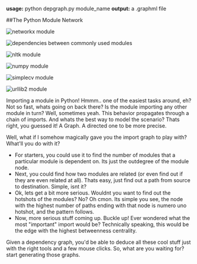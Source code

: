 **usage:** python depgraph.py module_name
**output:** a .graphml file

##The Python Module Network

![networkx module](https://github.com/vijeshm/pythondependencygraph/blob/master/sample/networkx_modules.png?raw=true)

![dependencies between commonly used modules](https://github.com/vijeshm/pythondependencygraph/blob/master/sample/entire_modules.png?raw=true)

![nltk module](https://github.com/vijeshm/pythondependencygraph/blob/master/sample/nltk.png?raw=true)

![numpy module](https://github.com/vijeshm/pythondependencygraph/blob/master/sample/numpy.png?raw=true)

![simplecv module](https://github.com/vijeshm/pythondependencygraph/blob/master/sample/simplecv.png?raw=true)

![urllib2 module](https://github.com/vijeshm/pythondependencygraph/blob/master/sample/urllib2.png?raw=true)

Importing a module in Python! Hmmm.. one of the easiest tasks around, eh? Not so fast, whats going on back there? Is the module importing any other module in turn? Well, sometimes yeah. This behavior propagates through a chain of imports. And whats the best way to model the scenario? Thats right, you guessed it! A Graph. A directed one to be more precise.

Well, what if I somehow magically gave you the import graph to play with? What'll you do with it?
* For starters, you could use it to find the number of modules that a particular module is dependent on. Its just the outdegree of the module node.
* Next, you could find how two modules are related (or even find out if they are even related at all). Thats easy, just find out a path from source to destination. Simple, isnt it? 
* Ok, lets get a bit more serious. Wouldnt you want to find out the hotshots of the modules? No? Oh cmon. Its simple you see, the node with the highest number of paths ending with that node is numero uno hotshot, and the pattern follows. 
* Now, more serious stuff coming up. Buckle up! Ever wondered what the most "important" import would be? Technically speaking, this would be the edge with the highest betweenness centrality.

Given a dependency graph, you'd be able to deduce all these cool stuff just with the right tools and a few mouse clicks. So, what are you waiting for? start generating those graphs.
